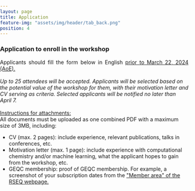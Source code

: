 ```yaml
---
layout: page
title: Application
feature-img: "assets/img/header/tab_back.png"
position: 4
---
```


### Application to enroll in the workshop

<p align="justify">
Applicants should fill the form below in English <u>prior to March 22, 2024 (AoE).</u></p><br>

<i>Up to 25 attendees will be accepted. Applicants will be selected based on the potential value of the workshop for them, with their motivation letter and CV serving as criteria. Selected applicants will be notified no later than April 7.</i><br><br>

<p align="justify"><u>Instructions for attachments:</u></p>

All documents must be uploaded as one combined PDF with a maximum size of 3MB, including:
* CV (max. 2 pages): include experience, relevant publications, talks in conferences, etc.
* Motivation letter (max. 1 page): include experience with computational chemistry and/or machine learning, what the applicant hopes to gain from the workshop, etc.
* GEQC membership: proof of GEQC membership. For example, a screenshot of your subscription dates from the <a href='https://rseq.playoffinformatica.com/FormLogin.php'>"Member area" of the RSEQ webpage.</a>


<br><br>

<html>
  <head>
    <title>CAMLC24 registration form</title>
    <style>
      html, body {
      min-height: 100%;
      }
      body, div, form, input, select, p { 
      padding: 0;
      margin: 0;
      outline: none;
      }
      body {
      background-size: cover;
      }
      h1, h2 {
      text-transform: uppercase;
      font-weight: 400;
      }
      h2 {
      margin: 0 0 0 8px;
      }
      .main-block {
      display: flex;
      flex-direction: column;
      justify-content: center;
      align-items: center;
      height: 100%;
      padding: 25px;
      background: #eaeaea;
      }
      .left-part, form {
      padding: 25px;
      }
      .left-part {
      text-align: center;
      }
      .fa-graduation-cap {
      font-size: 72px;
      }
      form {
      background: #ffffff; 
      border: 1px solid #ccc;
      width: 50%;
      }
      .title {
      display: flex;
      align-items: center;
      margin-bottom: 20px;
      }
      .info {
      display: flex;
      flex-direction: column;
      }
      input, select {
      padding: 5px;
      margin-bottom: 30px;
      background: transparent;
      border: none;
      border-bottom: 1px solid #ccc;
      }
      select option {
      /* margin: 40px; */
      background: #ffffff;
      color: #000000;
      /* text-shadow: 0 1px 0 rgba(0, 0, 0, 0.4); */
      }
      input, textarea {
      padding: 5px;
      margin-bottom: 30px;
      background: transparent;
      border: 1px solid #ccc;
      }
      textarea::placeholder {
      color: #ccc;
      }      
      input::placeholder {
      color: #ccc;
      }
      option:focus {
      border: none;
      }
      option {
      background: black; 
      border: none;
      }
      .btn-item, button {
      padding: 10px 5px;
      margin-top: 20px;
      border-radius: 5px; 
      border: none;
      background: #26a9e0; 
      text-decoration: none;
      font-size: 15px;
      font-weight: 400;
      color: #fff;
      }
      .btn-item {
      display: inline-block;
      margin: 20px 5px 0;
      }
      button {
      width: 100%;
      }
      button:hover, .btn-item:hover {
      background: #85d6de;
      }
      .main-block {
      flex-direction: row;
      height: calc(100% - 50px);
      }
      
      }
    </style>
  </head>
  <body>
    <center>
    <form action="https://api.web3forms.com/submit" enctype="multipart/form-data" method="POST">
    <div class="title">
        <i class="fas fa-pencil-alt"></i> 
        <h2>Register here</h2>
    </div>
    <div class="info">
        <!-- Success page after submitting -->
        <input type="hidden" id="redirect" name="redirect" value="https://camlc24.github.io/pages/success.html" />
        <!-- Access key from web3forms -->
        <input type="hidden" id="access_key" name="access_key" value="47eccb18-9823-408a-b108-e0b03e4736b5" />
        <!-- Max size for attachments in bytes
        example: 4MB in bytes {1024 * (1024 * 4)}
         -->
        <input type="hidden" id="max_size" value="3145728">
        <!-- Personal info -->
        <input class="fname" type="text" name="name" placeholder="Full name" required>
        <input type="email" name="email" placeholder="Email" required>
        <input type="text" name="institution" placeholder="Institution" required>
        <input type="text" name="group" placeholder="Research group" required>
        <!-- Yes or No questions -->
        <p align="justify">Are you a GEQC member?</p>
        <select name="GEQC member" required>
        <option value=""></option>
        <option value="No">No</option>
        <option value="Yes">Yes</option>
        </select>
        <p align="justify">Do you have a laptop you can bring to the workshop?</p>
        <select name="Laptop" required>
        <option value=""></option>
        <option value="No">No</option>
        <option value="Yes">Yes</option>
        </select>
        <p align="justify">Do you have proficient understanding of English?</p>
        <select name="English level" required>
        <option value=""></option>
        <option value="No">No</option>
        <option value="Yes">Yes</option>
        </select>
        <!-- CV box -->
        <!-- <p align="justify">
        <label for="counter-input" class="label">Characters: <span id="counter-display" class="tag is-success">0/2000</span></label></p>
        <textarea name="CV" id='counter-input' placeholder="CV summary (experience, relevant publications, talks in conferences, etc.)" rows="5" cols="50" maxlength="2000" required></textarea>
        <script>
        (() => {
          const counter = (() => {
            const input = document.getElementById('counter-input'),
              display = document.getElementById('counter-display'),
              changeEvent = (evt) => {
                const charCount = evt.target.value.length;
                display.innerHTML = `${charCount}/2000`;
              },
              getInput = () => input.value,
              countEvent = () => input.addEventListener('keyup', changeEvent),
              init = () => countEvent();
            return {
              init: init
            }
          })();
          counter.init();
        })();
        </script> -->
        <!-- Motivation letter box -->
        <!-- <p align="justify">
        <label for="counter-input2" class="label">Characters: <span id="counter-display2" class="tag is-success">0/2000</span></label></p>
        <textarea name="Motivation letter" id='counter-input2' placeholder="Motivation letter (experience with computational chemistry, what the applicant hopes to gain from the workshop, etc.)" rows="5" cols="50" maxlength="2000" required></textarea>
        <script>
        (() => {
          const counter = (() => {
            const input = document.getElementById('counter-input2'),
              display = document.getElementById('counter-display2'),
              changeEvent = (evt) => {
                const charCount = evt.target.value.length;
                display.innerHTML = `${charCount}/2000`;
              },
              getInput = () => input.value,
              countEvent = () => input.addEventListener('keyup', changeEvent),
              init = () => countEvent();
            return {
              init: init
            }
          })();
          counter.init();
        })();
        </script> -->
        <!-- ATTACHMENTS -->
        <p align="justify">CV, Motivation Letter (and GEQC membership)<br>Max. 3MB</p>
        <input onchange="upload_check()" type="file" id="pdf_file" name="pdf_file" accept="application/pdf" required />
        <script>
        function upload_check()
        {
            var upl = document.getElementById("pdf_file");
            var max = document.getElementById("max_size").value;
            if(upl.files[0].size > max)
            {
              alert("File too big!");
              upl.value = "";
            }
        };
        </script>
        <!-- <p align="justify">&nbsp;&nbsp;CV of the applicant (max. 2 pages)</p>
        <input type="file" name="CV" accept="application/pdf" required /> -->
        <!-- <p align="justify">&nbsp;&nbsp;Motivation letter (max. 1 page)</p>
        <input type="file" name="Letter" accept="application/pdf" required /> -->
        <!-- <p align="justify">&nbsp;&nbsp;GEQC membership</p>
        <input type="file" name="GEQC" accept="application/pdf" /> -->
    </div>
    <!-- <div class="checkbox">
        <input type="checkbox" name="checkbox"><span>I agree to the <a href="https://www.w3docs.com/privacy-policy">Privacy Poalicy for W3Docs.</a></span>
    </div> -->
    <button type="submit" href="/">Submit</button>
    </form></center>
  </body>
</html>

<br>